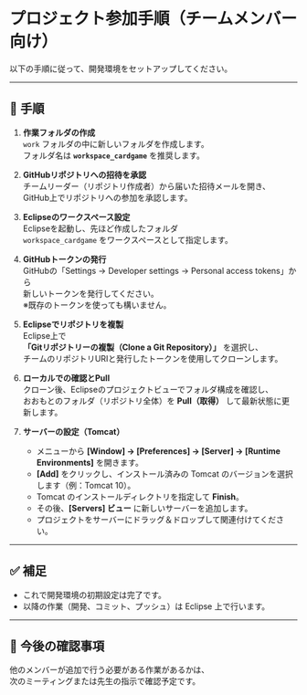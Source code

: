 # プロジェクト参加手順（チームメンバー向け）

以下の手順に従って、開発環境をセットアップしてください。

---

## 🧩 手順

1. **作業フォルダの作成**  
   `work` フォルダの中に新しいフォルダを作成します。  
   フォルダ名は **`workspace_cardgame`** を推奨します。

2. **GitHubリポジトリへの招待を承認**  
   チームリーダー（リポジトリ作成者）から届いた招待メールを開き、  
   GitHub上でリポジトリへの参加を承認します。

3. **Eclipseのワークスペース設定**  
   Eclipseを起動し、先ほど作成したフォルダ  
   `workspace_cardgame` をワークスペースとして指定します。

4. **GitHubトークンの発行**  
   GitHubの「Settings → Developer settings → Personal access tokens」から  
   新しいトークンを発行してください。  
   ※既存のトークンを使っても構いません。

5. **Eclipseでリポジトリを複製**  
   Eclipse上で  
   **「Gitリポジトリーの複製（Clone a Git Repository）」** を選択し、  
   チームのリポジトリURIと発行したトークンを使用してクローンします。

6. **ローカルでの確認とPull**  
   クローン後、Eclipseのプロジェクトビューでフォルダ構成を確認し、  
   おおもとのフォルダ（リポジトリ全体）を **Pull（取得）** して最新状態に更新します。

7. **サーバーの設定（Tomcat）**  
   - メニューから **[Window] → [Preferences] → [Server] → [Runtime Environments]** を開きます。  
   - **[Add]** をクリックし、インストール済みの Tomcat のバージョンを選択します（例：Tomcat 10）。  
   - Tomcat のインストールディレクトリを指定して **Finish**。  
   - その後、**[Servers] ビュー** に新しいサーバーを追加します。  
   - プロジェクトをサーバーにドラッグ＆ドロップして関連付けてください。

---

## ✅ 補足
- これで開発環境の初期設定は完了です。  
- 以降の作業（開発、コミット、プッシュ）は Eclipse 上で行います。

---

## 💭 今後の確認事項
他のメンバーが追加で行う必要がある作業があるかは、  
次のミーティングまたは先生の指示で確認予定です。

